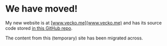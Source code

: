 # We have moved!

My new website is at [www.vecko.me](www.vecko.me) and has its source code stored [in this GitHub repo](https://github.com/VeckoTheGecko/vecko.me).

The content from this (temporary) site has been migrated across.

